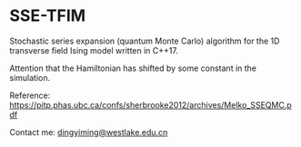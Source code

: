 # SSE-TFIM
Stochastic series expansion (quantum Monte Carlo) algorithm for the 1D transverse field Ising model written in C++17.

Attention that the Hamiltonian has shifted by some constant in the simulation. 

Reference: https://pitp.phas.ubc.ca/confs/sherbrooke2012/archives/Melko_SSEQMC.pdf

Contact me: dingyiming@westlake.edu.cn
